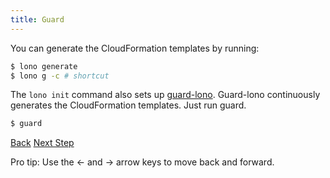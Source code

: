 ```yaml
---
title: Guard
---
```


You can generate the CloudFormation templates by running:

```sh
$ lono generate
$ lono g -c # shortcut
```

The `lono init` command also sets up [guard-lono](https://github.com/tongueroo/guard-lono).  Guard-lono continuously generates the CloudFormation templates.  Just run guard.

```sh
$ guard
```

<a id="prev" class="btn btn-basic" href="{% link _docs/organizing-lono.md %}">Back</a>
<a id="next" class="btn btn-primary" href="{% link _docs/lono-help.md %}">Next Step</a>
<p class="keyboard-tip">Pro tip: Use the <- and -> arrow keys to move back and forward.</p>

